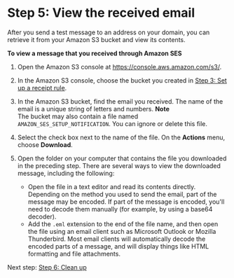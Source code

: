 # Step 5: View the received email<a name="receiving-email-getting-started-view"></a>

After you send a test message to an address on your domain, you can retrieve it from your Amazon S3 bucket and view its contents\.

**To view a message that you received through Amazon SES**

1. Open the Amazon S3 console at [https://console\.aws\.amazon\.com/s3/](https://console.aws.amazon.com/s3/)\.

1. In the Amazon S3 console, choose the bucket you created in [Step 3: Set up a receipt rule](receiving-email-getting-started-receipt-rule.md)\.

1. In the Amazon S3 bucket, find the email you received\. The name of the email is a unique string of letters and numbers\.
**Note**  
The bucket may also contain a file named `AMAZON_SES_SETUP_NOTIFICATION`\. You can ignore or delete this file\.

1. Select the check box next to the name of the file\. On the **Actions** menu, choose **Download**\.

1. Open the folder on your computer that contains the file you downloaded in the preceding step\. There are several ways to view the downloaded message, including the following:
   + Open the file in a text editor and read its contents directly\. Depending on the method you used to send the email, part of the message may be encoded\. If part of the message is encoded, you'll need to decode them manually \(for example, by using a base64 decoder\)\. 
   + Add the `.eml` extension to the end of the file name, and then open the file using an email client such as Microsoft Outlook or Mozilla Thunderbird\. Most email clients will automatically decode the encoded parts of a message, and will display things like HTML formatting and file attachments\.

Next step: [Step 6: Clean up](receiving-email-getting-started-clean.md)
